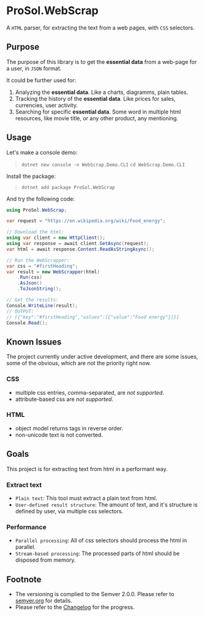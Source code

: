 # ProSol.WebScrap

A `HTML` parser, for extracting the text from a web pages, with `CSS` selectors.

## Purpose

The purpose of this library is to get the **essential data** from a web-page for a user, in `JSON` format.

It could be further used for:
1. Analyzing the **essential data**. Like a charts, diagramms, plain tables.
2. Tracking the history of the **essential data**. Like prices for sales, currencies, user activity.
3. Searching for specific **essential data**. Some word in multiple html resources, like movie title, or any other product, any mentioning.

## Usage

Let's make a console demo:
> ` dotnet new console -n WebScrap.Demo.CLI `
> ` cd WebScrap.Demo.CLI `

Install the package:
> ` dotnet add package ProSol.WebScrap `

And try the following code:
```csharp
using ProSol.WebScrap;

var request = "https://en.wikipedia.org/wiki/Food_energy";

// Download the html:
using var client = new HttpClient();
using var response = await client.GetAsync(request);
var html = await response.Content.ReadAsStringAsync();

// Run the WebScrapper:
var css = "#firstHeading";
var result = new WebScrapper(html)
    .Run(css)
    .AsJson()
    .ToJsonString();

// Get the results:
Console.WriteLine(result);
// OUTPUT:
// [{"key":"#firstHeading","values":[{"value":"Food energy"}]}]
Console.Read();
```

## Known Issues

The project currently under active development, and there are some issues, some of the obvious, which are not the priority right now.

### CSS
- multiple css entries, comma-separated, are *not supported*.
- attribute-based css are *not supported*.

### HTML
- object model returns tags in reverse order.
- non-unicode text is not converted.

## Goals

This project is for extracting text from html in a performant way.

### Extract text

* `Plain text`: This tool must extract a plain text from html.
* `User-defined result structure`: The amount of text, and it's structure is defined by user, via multiple css selectors.

### Performance

- `Parallel processing`: All of css selectors should process the html in parallel.
- `Stream-based processing`: The processed parts of html should be disposed from memory.

## Footnote

- The versioning is complied to the Semver 2.0.0. Please refer to [semver.org](https://semver.org/) for details.
- Please refer to the [Changelog](./Changelog.md) for the progress.
